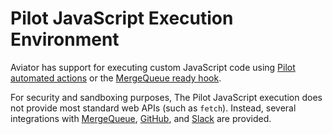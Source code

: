 # Pilot JavaScript Execution Environment

Aviator has support for executing custom JavaScript code using
[Pilot automated actions](/pilot-automated-actions) or the
[MergeQueue ready hook](/mergequeue/concepts/ready-hook.md).

For security and sandboxing purposes, The Pilot JavaScript execution does not
provide most standard web APIs (such as `fetch`). Instead, several integrations
with [MergeQueue](/pilot-automated-actions/reference/mergequeue.md),
[GitHub](/pilot-automated-actions/reference/github.md), and
[Slack](/pilot-automated-actions/reference/slack.md) are provided.
